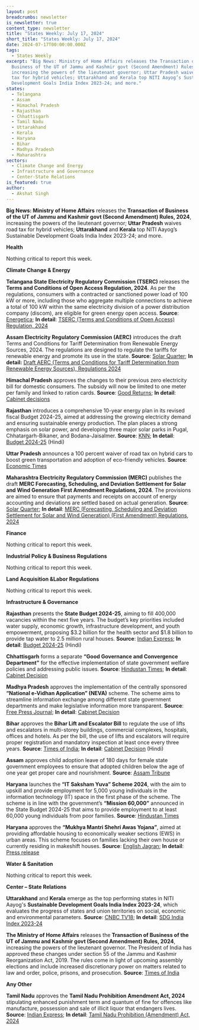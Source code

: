 ```yaml
---
layout: post
breadcrumbs: newsletter
is_newsletter: true
content_type: newsletter
title: "States Weekly: July 17, 2024"
short_title: "States Weekly: July 17, 2024"
date: 2024-07-17T00:00:00.000Z
tags:
  - States Weekly
excerpt: "Big News: Ministry of Home Affairs releases the Transaction of
  Business of the UT of Jammu and Kashmir govt (Second Amendment) Rules, 2024,
  increasing the powers of the lieutenant governor; Uttar Pradesh waives road
  tax for hybrid vehicles; Uttarakhand and Kerala top NITI Aayog’s Sustainable
  Development Goals India Index 2023-24; and more."
states:
  - Telangana
  - Assam
  - Himachal Pradesh
  - Rajasthan
  - Chhattisgarh
  - Tamil Nadu
  - Uttarakhand
  - Kerala
  - Haryana
  - Bihar
  - Madhya Pradesh
  - Maharashtra
sectors:
  - Climate Change and Energy
  - Infrastructure and Governance
  - Center-State Relations
is_featured: true
author:
  - Akshat Singh
---
```

**Big News: Ministry of Home Affairs** releases the **Transaction of Business of the UT of Jammu and Kashmir govt (Second Amendment) Rules, 2024**, increasing the powers of the lieutenant governor; **Uttar Pradesh** waives road tax for hybrid vehicles; **Uttarakhand** and **Kerala** top NITI Aayog’s Sustainable Development Goals India Index 2023-24; and more. 



**Health** 



Nothing critical to report this week. 



**Climate Change & Energy** 



**Telangana State Electricity Regulatory Commission (TSERC)** releases the **Terms and Conditions of Open Access Regulation, 2024**. As per the regulations, consumers with a contracted or sanctioned power load of 100 kW or more, including those who aggregate multiple connections to achieve a total of 100 kW within the same electricity division of a power distribution company (discom), are eligible for green energy open access. **Source**: [Energetica](https://www.energetica-india.net/news/telangana-state-unveils-new-regulations-for-green-energy-open-access); **In detail**:  [TSERC (Terms and Conditions of Open Access) Regulation, 2024](<https://tgerc.telangana.gov.in/file_upload/uploads/Regulations/Final/tserc/2024/Open Access Regulation Gazette.pdf>)



**Assam Electricity Regulatory Commission (AERC)** introduces the draft Terms and Conditions for Tariff Determination from Renewable Energy Sources, 2024. The regulations are designed to regulate the tariffs for renewable energy and promote its use in the state. **Source**: [Solar Quarter](https://solarquarter.com/2024/07/09/assam-electricity-regulatory-commission-introduces-draft-tariff-regulations-2024-for-renewable-energy/); **In detail:** [Draft AERC (Terms and Conditions for Tariff Determination from Renewable Energy Sources), Regulations 2024](https://aerc.gov.in/regulations/1720262702.pdf)



**Himachal Pradesh** approves the changes to their previous zero electricity bill for domestic consumers. The subsidy will now be limited to one meter per family and linked to ration cards. **Source**: [Good Returns](https://www.goodreturns.in/news/himachal-cabinet-revises-domestic-electricity-subsidy-policy-011-1357005.html); **In detail**: [Cabinet decisions](http://himachalpr.gov.in/OnePressRelease.aspx?Language=1&ID=35005)



**Rajasthan** introduces a comprehensive 10-year energy plan in its revised fiscal Budget 2024-25, aimed at addressing the growing electricity demand and ensuring sustainable energy production. The plan places a strong emphasis on solar power, and developing three major solar parks in Pugal, Chhatargarh-Bikaner, and Bodana-Jaisalmer. **Source**: [KNN](https://knnindia.co.in/news/newsdetails/sectors/rajasthan-unveils-ambitious-10-year-energy-plan-focusing-on-solar-power); **In detail**: [Budget 2024-25](<https://finance.rajasthan.gov.in/docs/budget/statebudget/2024-2025 (Modified Budget)/BudgetSpeech.pdf>) (Hindi)



**Uttar Pradesh** announces a 100 percent waiver of road tax on hybrid cars to boost green transportation and adoption of eco-friendly vehicles. **Source**: [Economic Times](https://infra.economictimes.indiatimes.com/news/urban-transportation/up-govt-waives-off-road-tax-on-hybrid-cars-to-boost-green-transportation/111604965)



**Maharashtra Electricity Regulatory Commission (MERC)** publishes the draft **MERC Forecasting, Scheduling, and Deviation Settlement for Solar and Wind Generation First Amendment Regulations, 2024**. The provisions are aimed to ensure that payments and receipts on account of energy accounting and deviations are settled based on actual generation. **Source**: [Solar Quarter](https://solarquarter.com/2024/07/08/merc-first-amendment-regulations-2024-with-improved-forecasting-and-scheduling-for-solar-and-wind-generation/); **In detail**: [MERC (Forecasting, Scheduling and Deviation Settlement for Solar and Wind Generation) (First Amendment) Regulations, 2024](https://merc.gov.in/wp-content/uploads/2024/07/Approved-SOR-to-First-Amendment-to-FS-Regulations-2024.pdf)



**Finance**



Nothing critical to report this week.



**Industrial Policy & Business Regulations**  



Nothing critical to report this week. 



**Land Acquisition &Labor Regulations**  



Nothing critical to report this week. 



**Infrastructure & Governance**



**Rajasthan** presents the **State Budget 2024-25**, aiming to fill 400,000 vacancies within the next five years. The budget’s key priorities included water supply, economic growth, infrastructure development, and youth empowerment, proposing $3.2 billion for the health sector and $1.8 billion to provide tap water to 2.5 million rural houses. **Source**: [Indian Express](https://indianexpress.com/article/cities/jaipur/rajasthan-finance-minister-diya-kumari-presents-budget-9444302/); **In detail**: [Budget 2024-25](<https://finance.rajasthan.gov.in/docs/budget/statebudget/2024-2025 (Modified Budget)/BudgetSpeech.pdf>) (Hindi)



**Chhattisgarh** forms a separate **“Good Governance and Convergence Department”** for the effective implementation of state government welfare policies and addressing public issues. **Source**: [Hindustan Times](https://www.hindustantimes.com/india-news/chhattisgarh-cabinet-decides-to-set-up-good-governance-and-convergence-dept-101720542993842.html); **In detail**: [Cabinet Decision](https://dprcg.gov.in/pages/1704098815/cabinet-decisions-2024)



**Madhya Pradesh** approves the implementation of the centrally sponsored **“National e-Vidhan Application” (NEVA)** scheme. The scheme aims to streamline information exchange among different state government departments and make legislative information more transparent. **Source**: [Free Press Journal](https://www.freepressjournal.in/bhopal/mp-cabinet-approves-implementation-of-national-e-vidhan-application-in-state-assembly); **In detail**: [Cabinet Decision](https://www.mpinfo.org/Home/CabinetDetails?newsid=240710S4&fontname=Mangal&LocID=32&pubdate=07/10/2024)



**Bihar** approves the **Bihar Lift and Escalator Bill** to regulate the use of lifts and escalators in multi-storey buildings, commercial complexes, hospitals, offices and hotels. As per the bill, the use of lifts and escalators will require proper registration and mandatory inspection at least once every three years. **Source**: [Times of India](https://timesofindia.indiatimes.com/city/patna/registration-of-escalators-and-lifts-made-mandatory-in-bihar/articleshow/111701945.cms); **In detail**: [Cabinet Decision](<https://state.bihar.gov.in/main/cache/1/Smart City/Cabinet Decisions/345.pdf>) (Hindi)



**Assam** approves child adoption leave of 180 days for female state government employees to ensure that adopted children below the age of one year get proper care and nourishment. **Source**: [Assam Tribune](https://assamtribune.com/assam/laudable-assam-govt-approves-child-adoption-leave-for-female-employees-1543603)



**Haryana** launches the **“IT Saksham Yuva” Scheme 2024**, with the aim to upskill and provide employment for 5,000 young individuals in the information technology (IT) space in the first phase of the scheme. The scheme is in line with the government’s **“Mission 60,000”** announced in the State Budget 2024-25 that aims to provide employment to at least 60,000 young individuals from poor families. **Source**: [Hindustan Times](https://www.hindustantimes.com/cities/chandigarh-news/haryana-cabinet-approves-it-saksham-yuva-scheme-to-provide-5k-jobs-in-first-phase-101720810846195.html)



**Haryana** approves the **“Mukhya Mantri Shehri Awas Yojana”**, aimed at providing affordable housing to economically weaker sections (EWS) in urban areas. This scheme focuses on families lacking their own house or currently residing in makeshift houses. **Source**: [English Jagran](https://english.jagran.com/india/haryana-govt-to-provide-affordable-housing-for-ews-families-check-eligibility-benefits-other-details-10173147); **In detail**: [Press release](https://www.prharyana.gov.in/en/haryana-chief-minister-sh-nayab-singh-today-distributed-property-certificates-under-the#:~:text=Chandigarh%2C%20July%2011%2D%20Haryana%20Chief,of%20ownership%20rights%20for%20years.)



**Water & Sanitation** 



Nothing critical to report this week.



**Center – State Relations**   



**Uttarakhand** and **Kerala** emerge as the top performing states in NITI Aayog's **Sustainable Development Goals India Index 2023-24**, which evaluates the progress of states and union territories on social, economic and environmental parameters. **Source**: [CNBC TV18](https://www.cnbctv18.com/india/niti-aayogs-sdg-india-index-2023-24-kerala-retains-top-rank-bihar-worst-performer-19442701.htm); **In detail**: [SDG India Index 2023-24](https://www.niti.gov.in/sites/default/files/2024-07/SDA_INDIA_0.pdf)



**The Ministry of Home Affairs** releases the **Transaction of Business of the UT of Jammu and Kashmir govt (Second Amendment) Rules, 2024**, increasing the powers of the lieutenant governor. The President of India has approved these changes under section 55 of the Jammu and Kashmir Reorganization Act, 2019. The rules come in light of upcoming assembly elections and include increased discretionary power on matters related to law and order, police, prisons, and prosecution. **Source**: [Times of India](https://timesofindia.indiatimes.com/india/mha-amends-jammu-and-kashmir-reorganization-act-boosting-lgs-power/articleshow/111704899.cms)



**Any Other**



**Tamil Nadu** approves the **Tamil Nadu Prohibition Amendment Act, 2024** stipulating enhanced punishment term and quantum of fine for offences like manufacture, possession and sale of illicit liquor that endangers lives. **Source**: [Indian Express](https://indianexpress.com/article/india/tamil-nadu-prohibition-amendment-act-force-9451549/); **In detail**: [Tamil Nadu Prohibition (Amendment) Act, 2024](https://www.stationeryprinting.tn.gov.in/extraordinary/2024/227_Ex_IV_2_2024.pdf)
